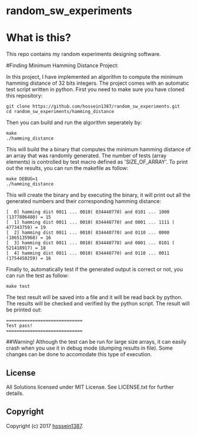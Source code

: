 # random_sw_experiments
# What is this?

This repo contains my random experiments designing software.


#Finding Minimum Hamming Distance Project:

In this project, I have implemented an algorithm to compute the minimum hamming distance of 32 bits integers. The project comes with an automatic test script written in python. First you need to make sure you have cloned this repository:

    git clone https://github.com/hossein1387/random_sw_experiments.git
    cd random_sw_experiments/hamming_distance

Then you can build and run the algorithm seperately by:
    
    make 
    ./hamming_distance

This will build the a binary that computes the minimum hamming distance of an array that was randomly generated. The number of tests (array elements) is controlled by test macro defined as 'SIZE_OF_ARRAY'. 
To print out the results, you can run the makefile as follow:

    make DEBUG=1
    ./hamming_distance

This will create the binary and by executing the binary, it will print out all the generated numbers and their corresponding hamming distance:


    [  0] hamming dist 0011 ... 0010( 834440770) and 0101 ... 1000 (1377806480) = 15
    [  1] hamming dist 0011 ... 0010( 834440770) and 0001 ... 1111 ( 477343759) = 19
    [  2] hamming dist 0011 ... 0010( 834440770) and 0110 ... 0000 (1865135968) = 16
    [  3] hamming dist 0011 ... 0010( 834440770) and 0001 ... 0101 ( 521418917) = 18
    [  4] hamming dist 0011 ... 0010( 834440770) and 0110 ... 0011 (1754458259) = 16

Finally to, automatically test if the generated output is correct or not, you can run the test as follow:

    make test

The test result will be saved into a file and it will be read back by python. The results will be checked and verified by the python script. The result will be printed out:

    =============================
    Test pass!
    =============================


##Warning!
Although the test can be run for large size arrays, it can easily crash when you use it in debug mode (dumping results in file). Some changes can be done to accomodate this type of execution. 
## License

All Solutions licensed under MIT License. See LICENSE.txt for further details.


## Copyright

Copyright (c) 2017 [hossein1387](http://hossein1387.github.io/).

